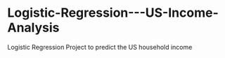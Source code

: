 # Logistic-Regression---US-Income-Analysis
Logistic Regression Project to predict the US household income
